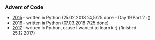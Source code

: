 ### Advent of Code

- [2015](2015) - written in Python (25.02.2018 24,5/25 done - Day 19 Part 2 :()
- [2016](2016) - written in Python (07.03.2018 7/25 done)
- [2017](2017) - written in Python, cause I wanted to learn it :) (finished 25.12.2017)
